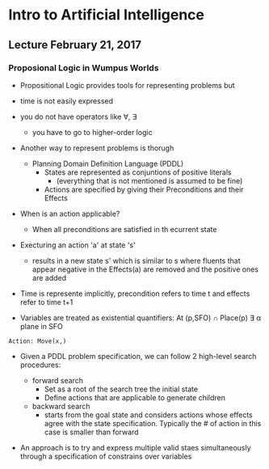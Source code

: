 # Intro to Artificial Intelligence
## Lecture February 21, 2017
### Proposional Logic in Wumpus Worlds

* Propositional Logic provides tools for representing problems but 
 * time is not easily expressed
 * you do not have operators
    like ∀, ∃
    
    * you have to go to higher-order logic
    
* Another way to represent problems is thorugh 
  * Planning Domain Definition Language (PDDL)
    * States are represented as conjuntions of positive literals
      * (everything that is not mentioned is assumed to be fine)
    * Actions are specified by giving their Preconditions and their Effects

* When is an action applicable?
  * When all preconditions are satisfied in th ecurrent state
  
* Execturing an action 'a' at state 's'
  * results in a new state s' which is similar to s where fluents that appear negative in the Effects(a) are removed and the positive ones are added 
  

* Time is represente implicitly, precondition refers to time t and effects refer to time t+1

* Variables are treated as existential quantifiers: At (p,SFO) ∩ Place(p) ∃ α plane in SFO

```
Action: Move(x,)
```

* Given a PDDL problem specification, we can follow 2 high-level search procedures:
    * forward search
        * Set as a root of the search tree the initial state
        * Define actions that are applicable to generate children
    * backward search
        * starts from the goal state and considers actions whose effects agree with the state specification.  Typically the # of action in this case is smaller than forward

* An approach is to try and express multiple valid staes simultaneously through a specification of constrains over variables
